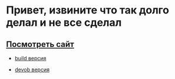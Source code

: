 # Привет, извините что так долго делал и не все сделал 


## [Посмотреть сайт](https://fateevd.github.io/top-bro/index.html)
- [build версия](./built)

- [devob версия](./app)


